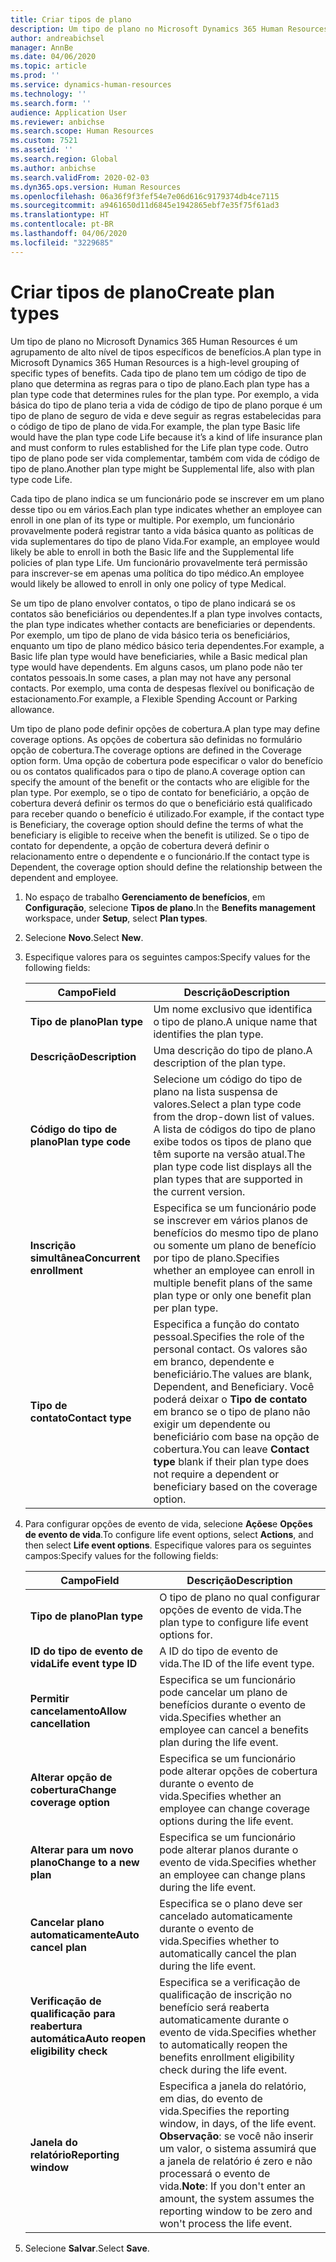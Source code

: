 ```yaml
---
title: Criar tipos de plano
description: Um tipo de plano no Microsoft Dynamics 365 Human Resources é um agrupamento de alto nível de tipos específicos de benefícios. Cada tipo de plano tem um código de tipo de plano que determina as regras para o tipo de plano.
author: andreabichsel
manager: AnnBe
ms.date: 04/06/2020
ms.topic: article
ms.prod: ''
ms.service: dynamics-human-resources
ms.technology: ''
ms.search.form: ''
audience: Application User
ms.reviewer: anbichse
ms.search.scope: Human Resources
ms.custom: 7521
ms.assetid: ''
ms.search.region: Global
ms.author: anbichse
ms.search.validFrom: 2020-02-03
ms.dyn365.ops.version: Human Resources
ms.openlocfilehash: 06a36f9f3fef54e7e06d616c9179374db4ce7115
ms.sourcegitcommit: a9461650d11d6845e1942865ebf7e35f75f61ad3
ms.translationtype: HT
ms.contentlocale: pt-BR
ms.lasthandoff: 04/06/2020
ms.locfileid: "3229685"
---
```

# <a name="create-plan-types"></a><span data-ttu-id="ce790-104">Criar tipos de plano</span><span class="sxs-lookup"><span data-stu-id="ce790-104">Create plan types</span></span>

<span data-ttu-id="ce790-105">Um tipo de plano no Microsoft Dynamics 365 Human Resources é um agrupamento de alto nível de tipos específicos de benefícios.</span><span class="sxs-lookup"><span data-stu-id="ce790-105">A plan type in Microsoft Dynamics 365 Human Resources is a high-level grouping of specific types of benefits.</span></span> <span data-ttu-id="ce790-106">Cada tipo de plano tem um código de tipo de plano que determina as regras para o tipo de plano.</span><span class="sxs-lookup"><span data-stu-id="ce790-106">Each plan type has a plan type code that determines rules for the plan type.</span></span> <span data-ttu-id="ce790-107">Por exemplo, a vida básica do tipo de plano teria a vida de código de tipo de plano porque é um tipo de plano de seguro de vida e deve seguir as regras estabelecidas para o código de tipo de plano de vida.</span><span class="sxs-lookup"><span data-stu-id="ce790-107">For example, the plan type Basic life would have the plan type code Life because it’s a kind of life insurance plan and must conform to rules established for the Life plan type code.</span></span> <span data-ttu-id="ce790-108">Outro tipo de plano pode ser vida complementar, também com vida de código de tipo de plano.</span><span class="sxs-lookup"><span data-stu-id="ce790-108">Another plan type might be Supplemental life, also with plan type code Life.</span></span>

<span data-ttu-id="ce790-109">Cada tipo de plano indica se um funcionário pode se inscrever em um plano desse tipo ou em vários.</span><span class="sxs-lookup"><span data-stu-id="ce790-109">Each plan type indicates whether an employee can enroll in one plan of its type or multiple.</span></span> <span data-ttu-id="ce790-110">Por exemplo, um funcionário provavelmente poderá registrar tanto a vida básica quanto as políticas de vida suplementares do tipo de plano Vida.</span><span class="sxs-lookup"><span data-stu-id="ce790-110">For example, an employee would likely be able to enroll in both the Basic life and the Supplemental life policies of plan type Life.</span></span> <span data-ttu-id="ce790-111">Um funcionário provavelmente terá permissão para inscrever-se em apenas uma política do tipo médico.</span><span class="sxs-lookup"><span data-stu-id="ce790-111">An employee would likely be allowed to enroll in only one policy of type Medical.</span></span>

<span data-ttu-id="ce790-112">Se um tipo de plano envolver contatos, o tipo de plano indicará se os contatos são beneficiários ou dependentes.</span><span class="sxs-lookup"><span data-stu-id="ce790-112">If a plan type involves contacts, the plan type indicates whether contacts are beneficiaries or dependents.</span></span> <span data-ttu-id="ce790-113">Por exemplo, um tipo de plano de vida básico teria os beneficiários, enquanto um tipo de plano médico básico teria dependentes.</span><span class="sxs-lookup"><span data-stu-id="ce790-113">For example, a Basic life plan type would have beneficiaries, while a Basic medical plan type would have dependents.</span></span> <span data-ttu-id="ce790-114">Em alguns casos, um plano pode não ter contatos pessoais.</span><span class="sxs-lookup"><span data-stu-id="ce790-114">In some cases, a plan may not have any personal contacts.</span></span> <span data-ttu-id="ce790-115">Por exemplo, uma conta de despesas flexível ou bonificação de estacionamento.</span><span class="sxs-lookup"><span data-stu-id="ce790-115">For example, a Flexible Spending Account or Parking allowance.</span></span>

<span data-ttu-id="ce790-116">Um tipo de plano pode definir opções de cobertura.</span><span class="sxs-lookup"><span data-stu-id="ce790-116">A plan type may define coverage options.</span></span> <span data-ttu-id="ce790-117">As opções de cobertura são definidas no formulário opção de cobertura.</span><span class="sxs-lookup"><span data-stu-id="ce790-117">The coverage options are defined in the Coverage option form.</span></span> <span data-ttu-id="ce790-118">Uma opção de cobertura pode especificar o valor do benefício ou os contatos qualificados para o tipo de plano.</span><span class="sxs-lookup"><span data-stu-id="ce790-118">A coverage option can specify the amount of the benefit or the contacts who are eligible for the plan type.</span></span> <span data-ttu-id="ce790-119">Por exemplo, se o tipo de contato for beneficiário, a opção de cobertura deverá definir os termos do que o beneficiário está qualificado para receber quando o benefício é utilizado.</span><span class="sxs-lookup"><span data-stu-id="ce790-119">For example, if the contact type is Beneficiary, the coverage option should define the terms of what the beneficiary is eligible to receive when the benefit is utilized.</span></span> <span data-ttu-id="ce790-120">Se o tipo de contato for dependente, a opção de cobertura deverá definir o relacionamento entre o dependente e o funcionário.</span><span class="sxs-lookup"><span data-stu-id="ce790-120">If the contact type is Dependent, the coverage option should define the relationship between the dependent and employee.</span></span> 

1. <span data-ttu-id="ce790-121">No espaço de trabalho **Gerenciamento de benefícios**, em **Configuração**, selecione **Tipos de plano**.</span><span class="sxs-lookup"><span data-stu-id="ce790-121">In the **Benefits management** workspace, under **Setup**, select **Plan types**.</span></span>

2. <span data-ttu-id="ce790-122">Selecione **Novo**.</span><span class="sxs-lookup"><span data-stu-id="ce790-122">Select **New**.</span></span>

3. <span data-ttu-id="ce790-123">Especifique valores para os seguintes campos:</span><span class="sxs-lookup"><span data-stu-id="ce790-123">Specify values for the following fields:</span></span>

   | <span data-ttu-id="ce790-124">Campo</span><span class="sxs-lookup"><span data-stu-id="ce790-124">Field</span></span> | <span data-ttu-id="ce790-125">Descrição</span><span class="sxs-lookup"><span data-stu-id="ce790-125">Description</span></span> |
   | --- | --- |
   | <span data-ttu-id="ce790-126">**Tipo de plano**</span><span class="sxs-lookup"><span data-stu-id="ce790-126">**Plan type**</span></span> | <span data-ttu-id="ce790-127">Um nome exclusivo que identifica o tipo de plano.</span><span class="sxs-lookup"><span data-stu-id="ce790-127">A unique name that identifies the plan type.</span></span> |
   | <span data-ttu-id="ce790-128">**Descrição**</span><span class="sxs-lookup"><span data-stu-id="ce790-128">**Description**</span></span> | <span data-ttu-id="ce790-129">Uma descrição do tipo de plano.</span><span class="sxs-lookup"><span data-stu-id="ce790-129">A description of the plan type.</span></span> |
   | <span data-ttu-id="ce790-130">**Código do tipo de plano**</span><span class="sxs-lookup"><span data-stu-id="ce790-130">**Plan type code**</span></span> | <span data-ttu-id="ce790-131">Selecione um código do tipo de plano na lista suspensa de valores.</span><span class="sxs-lookup"><span data-stu-id="ce790-131">Select a plan type code from the drop-down list of values.</span></span> <span data-ttu-id="ce790-132">A lista de códigos do tipo de plano exibe todos os tipos de plano que têm suporte na versão atual.</span><span class="sxs-lookup"><span data-stu-id="ce790-132">The plan type code list displays all the plan types that are supported in the current version.</span></span> |
   | <span data-ttu-id="ce790-133">**Inscrição simultânea**</span><span class="sxs-lookup"><span data-stu-id="ce790-133">**Concurrent enrollment**</span></span> | <span data-ttu-id="ce790-134">Especifica se um funcionário pode se inscrever em vários planos de benefícios do mesmo tipo de plano ou somente um plano de benefício por tipo de plano.</span><span class="sxs-lookup"><span data-stu-id="ce790-134">Specifies whether an employee can enroll in multiple benefit plans of the same plan type or only one benefit plan per plan type.</span></span> |
   | <span data-ttu-id="ce790-135">**Tipo de contato**</span><span class="sxs-lookup"><span data-stu-id="ce790-135">**Contact type**</span></span> | <span data-ttu-id="ce790-136">Especifica a função do contato pessoal.</span><span class="sxs-lookup"><span data-stu-id="ce790-136">Specifies the role of the personal contact.</span></span> <span data-ttu-id="ce790-137">Os valores são em branco, dependente e beneficiário.</span><span class="sxs-lookup"><span data-stu-id="ce790-137">The values are blank, Dependent, and Beneficiary.</span></span> <span data-ttu-id="ce790-138">Você poderá deixar o **Tipo de contato** em branco se o tipo de plano não exigir um dependente ou beneficiário com base na opção de cobertura.</span><span class="sxs-lookup"><span data-stu-id="ce790-138">You can leave **Contact type** blank if their plan type does not require a dependent or beneficiary based on the coverage option.</span></span> |

4. <span data-ttu-id="ce790-139">Para configurar opções de evento de vida, selecione **Ações**e **Opções de evento de vida**.</span><span class="sxs-lookup"><span data-stu-id="ce790-139">To configure life event options, select **Actions**, and then select **Life event options**.</span></span> <span data-ttu-id="ce790-140">Especifique valores para os seguintes campos:</span><span class="sxs-lookup"><span data-stu-id="ce790-140">Specify values for the following fields:</span></span>

   | <span data-ttu-id="ce790-141">Campo</span><span class="sxs-lookup"><span data-stu-id="ce790-141">Field</span></span> | <span data-ttu-id="ce790-142">Descrição</span><span class="sxs-lookup"><span data-stu-id="ce790-142">Description</span></span> |
   | --- | --- |
   | <span data-ttu-id="ce790-143">**Tipo de plano**</span><span class="sxs-lookup"><span data-stu-id="ce790-143">**Plan type**</span></span> | <span data-ttu-id="ce790-144">O tipo de plano no qual configurar opções de evento de vida.</span><span class="sxs-lookup"><span data-stu-id="ce790-144">The plan type to configure life event options for.</span></span> |
   | <span data-ttu-id="ce790-145">**ID do tipo de evento de vida**</span><span class="sxs-lookup"><span data-stu-id="ce790-145">**Life event type ID**</span></span> | <span data-ttu-id="ce790-146">A ID do tipo de evento de vida.</span><span class="sxs-lookup"><span data-stu-id="ce790-146">The ID of the life event type.</span></span> |
   | <span data-ttu-id="ce790-147">**Permitir cancelamento**</span><span class="sxs-lookup"><span data-stu-id="ce790-147">**Allow cancellation**</span></span> | <span data-ttu-id="ce790-148">Especifica se um funcionário pode cancelar um plano de benefícios durante o evento de vida.</span><span class="sxs-lookup"><span data-stu-id="ce790-148">Specifies whether an employee can cancel a benefits plan during the life event.</span></span> |
   | <span data-ttu-id="ce790-149">**Alterar opção de cobertura**</span><span class="sxs-lookup"><span data-stu-id="ce790-149">**Change coverage option**</span></span> | <span data-ttu-id="ce790-150">Especifica se um funcionário pode alterar opções de cobertura durante o evento de vida.</span><span class="sxs-lookup"><span data-stu-id="ce790-150">Specifies whether an employee can change coverage options during the life event.</span></span> |
   | <span data-ttu-id="ce790-151">**Alterar para um novo plano**</span><span class="sxs-lookup"><span data-stu-id="ce790-151">**Change to a new plan**</span></span> | <span data-ttu-id="ce790-152">Especifica se um funcionário pode alterar planos durante o evento de vida.</span><span class="sxs-lookup"><span data-stu-id="ce790-152">Specifies whether an employee can change plans during the life event.</span></span> |
   | <span data-ttu-id="ce790-153">**Cancelar plano automaticamente**</span><span class="sxs-lookup"><span data-stu-id="ce790-153">**Auto cancel plan**</span></span> | <span data-ttu-id="ce790-154">Especifica se o plano deve ser cancelado automaticamente durante o evento de vida.</span><span class="sxs-lookup"><span data-stu-id="ce790-154">Specifies whether to automatically cancel the plan during the life event.</span></span> |
   | <span data-ttu-id="ce790-155">**Verificação de qualificação para reabertura automática**</span><span class="sxs-lookup"><span data-stu-id="ce790-155">**Auto reopen eligibility check**</span></span> | <span data-ttu-id="ce790-156">Especifica se a verificação de qualificação de inscrição no benefício será reaberta automaticamente durante o evento de vida.</span><span class="sxs-lookup"><span data-stu-id="ce790-156">Specifies whether to automatically reopen the benefits enrollment eligibility check during the life event.</span></span> |
   | <span data-ttu-id="ce790-157">**Janela do relatório**</span><span class="sxs-lookup"><span data-stu-id="ce790-157">**Reporting window**</span></span> | <span data-ttu-id="ce790-158">Especifica a janela do relatório, em dias, do evento de vida.</span><span class="sxs-lookup"><span data-stu-id="ce790-158">Specifies the reporting window, in days, of the life event.</span></span> <span data-ttu-id="ce790-159">**Observação**: se você não inserir um valor, o sistema assumirá que a janela de relatório é zero e não processará o evento de vida.</span><span class="sxs-lookup"><span data-stu-id="ce790-159">**Note**: If you don't enter an amount, the system assumes the reporting window to be zero and won't process the life event.</span></span> |

5. <span data-ttu-id="ce790-160">Selecione **Salvar**.</span><span class="sxs-lookup"><span data-stu-id="ce790-160">Select **Save**.</span></span> 
